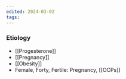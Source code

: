 ```yaml
---
edited: 2024-03-02
tags:
---
```

### Etiology
- [[Progesterone]] 
- [[Pregnancy]] 
- [[Obesity]] 
- Female, Forty, Fertile: Pregnancy, [[OCPs]] 